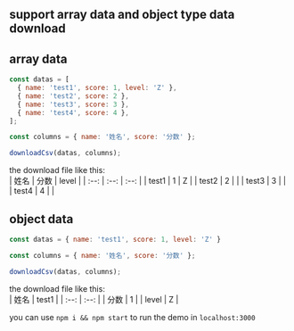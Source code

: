 ## support array data and object type data download

## array data

```js
const datas = [
  { name: 'test1', score: 1, level: 'Z' },
  { name: 'test2', score: 2 },
  { name: 'test3', score: 3 },
  { name: 'test4', score: 4 },
];

const columns = { name: '姓名', score: '分数' };

downloadCsv(datas, columns);
```

the download file like this:<br>
| 姓名 | 分数 | level |
| :--: | :--: | :--: |
| test1 | 1 | Z |
| test2 | 2 |  |
| test3 | 3 |  |
| test4 | 4 |  |

## object data

```js
const datas = { name: 'test1', score: 1, level: 'Z' }

const columns = { name: '姓名', score: '分数' };

downloadCsv(datas, columns);
```

the download file like this:<br>
| 姓名 | test1 |
| :--: | :--: |
| 分数 | 1 |
| level | Z |


you can use `npm i && npm start` to run the demo in `localhost:3000`


